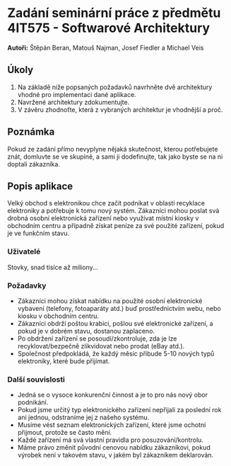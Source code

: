 # Zadání seminární práce z předmětu 4IT575 - Softwarové Architektury

**Autoři:** Štěpán Beran, Matouš Najman, Josef Fiedler a Michael Veis

## Úkoly
1. Na základě níže popsaných požadavků navrhněte dvě architektury vhodné pro implementaci dané aplikace.
2. Navržené architektury zdokumentujte.
3. V závěru zhodnoťte, která z vybraných architektur je vhodnější a proč.

## Poznámka
Pokud ze zadání přímo nevyplyne nějaká skutečnost, kterou potřebujete znát, domluvte se ve skupině, a sami ji dodefinujte, tak jako byste se na ni doptali zákazníka.

## Popis aplikace
Velký obchod s elektronikou chce začít podnikat v oblasti recyklace elektroniky a potřebuje k tomu nový systém. Zákazníci mohou poslat svá drobná osobní elektronická zařízení nebo využívat místní kiosky v obchodním centru a případně získat peníze za své použité zařízení, pokud je ve funkčním stavu.

### Uživatelé
Stovky, snad tisíce až miliony...

### Požadavky
- Zákazníci mohou získat nabídku na použité osobní elektronické vybavení (telefony, fotoaparáty atd.) buď prostřednictvím webu, nebo kiosku v obchodním centru.
- Zákazníci obdrží poštou krabici, pošlou své elektronické zařízení, a pokud je v dobrém stavu, dostanou zaplaceno.
- Po obdržení zařízení se posoudí/zkontroluje, zda je lze recyklovat/bezpečně zlikvidovat nebo prodat (eBay atd.).
- Společnost předpokládá, že každý měsíc přibude 5-10 nových typů elektroniky, které bude přijímat.

### Další souvislosti
- Jedná se o vysoce konkurenční činnost a je to pro nás nový obor podnikání.
- Pokud jsme určitý typ elektronického zařízení nepřijali za poslední rok ani jednou, odstraníme jej z našeho systému.
- Musíme vést seznam elektronických zařízení, které jsme ochotni přijmout, protože se často mění.
- Každé zařízení má svá vlastní pravidla pro posuzování/kontrolu.
- Máme právo změnit původní cenovou nabídku zákazníkovi, pokud výrobek není v takovém stavu, v jakém byl zákazníkem deklarován.